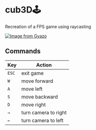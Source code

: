 # cub3D🕹️
Recreation of a FPS game using raycasting

[![Image from Gyazo](https://i.gyazo.com/11be33bba2d9169d187c6e3c872f0b69.gif)](https://gyazo.com/11be33bba2d9169d187c6e3c872f0b69)

## Commands

| Key   | Action |
| ------------ | ------------ |
| `ESC` | exit game |
| `W` | move forward |
| `A` | move left |
| `S` | move backward |
| `D` | move right |
| `→` | turn camera to right |
| `←` | turn camera to left |




